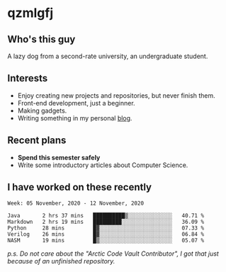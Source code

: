 # qzmlgfj

## Who's this guy

A lazy dog from a second-rate university, an undergraduate student.

## Interests

* Enjoy creating new projects and repositories, but never finish them.
* Front-end development, just a beginner.
* Making gadgets.
* Writing something in my personal [blog](https://qzmlgfj.ml/blog).

## Recent plans

* **Spend this semester safely**
* Write some introductory articles about Computer Science.

<!--
* Try to develop a website for [Anime4KCPP](https://github.com/TianZerL/Anime4KCPP).
* Develop a Markdown renderer which user can customize its css, of course it is GUI-based.~~(If I could finish  it before getting bored)~~
* Work with my [teammates](https://github.com/SWJTU-Lazy-Dogs).
* Find something interests me, as a hobby after finishing my ~~boring~~ homework.
-->

## I have worked on these recently

<!--START_SECTION:waka-->
```text
Week: 05 November, 2020 - 12 November, 2020

Java       2 hrs 37 mins   ██████████▒░░░░░░░░░░░░░░   40.71 % 
Markdown   2 hrs 19 mins   █████████░░░░░░░░░░░░░░░░   36.09 % 
Python     28 mins         █▓░░░░░░░░░░░░░░░░░░░░░░░   07.33 % 
Verilog    26 mins         █▓░░░░░░░░░░░░░░░░░░░░░░░   06.84 % 
NASM       19 mins         █▒░░░░░░░░░░░░░░░░░░░░░░░   05.07 % 
```
<!--END_SECTION:waka-->

*p.s.  Do not care about the "Arctic Code Vault Contributor", I got that just because of an unfinished repository.*

<!--
**qzmlgfj/qzmlgfj** is a ✨ _special_ ✨ repository because its `README.md` (this file) appears on your GitHub profile.

Here are some ideas to get you started:

- 🔭 I’m currently working on ...
- 🌱 I’m currently learning ...
- 👯 I’m looking to collaborate on ...
- 🤔 I’m looking for help with ...
- 💬 Ask me about ...
- 📫 How to reach me: ...
- 😄 Pronouns: ...
- ⚡ Fun fact: ...
-->
